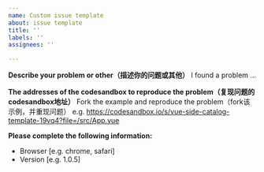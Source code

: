 ```yaml
---
name: Custom issue template
about: issue template
title: ''
labels: ''
assignees: ''

---
```


**Describe your problem or other（描述你的问题或其他）**
I found a problem ...

**The addresses of the codesandbox to reproduce the problem（复现问题的codesandbox地址）**
Fork the example and reproduce the problem（fork该示例，并重现问题）
e.g. https://codesandbox.io/s/vue-side-catalog-template-19vq4?file=/src/App.vue

**Please complete the following information:**
 - Browser [e.g. chrome, safari]
 - Version [e.g. 1.0.5]
